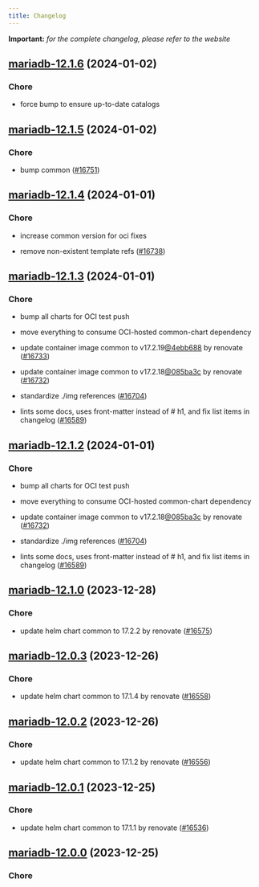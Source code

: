 ```yaml
---
title: Changelog
---
```


**Important:**
*for the complete changelog, please refer to the website*



## [mariadb-12.1.6](https://github.com/truecharts/charts/compare/mariadb-12.1.5...mariadb-12.1.6) (2024-01-02)

### Chore



- force bump to ensure up-to-date catalogs


## [mariadb-12.1.5](https://github.com/truecharts/charts/compare/mariadb-12.1.4...mariadb-12.1.5) (2024-01-02)

### Chore



- bump common ([#16751](https://github.com/truecharts/charts/issues/16751))


## [mariadb-12.1.4](https://github.com/truecharts/charts/compare/mariadb-12.1.3...mariadb-12.1.4) (2024-01-01)

### Chore



- increase common version for oci fixes

- remove non-existent template refs ([#16738](https://github.com/truecharts/charts/issues/16738))


## [mariadb-12.1.3](https://github.com/truecharts/charts/compare/mariadb-12.1.0...mariadb-12.1.3) (2024-01-01)

### Chore



- bump all charts for OCI test push

- move everything to consume OCI-hosted common-chart dependency

- update container image common to v17.2.19[@4ebb688](https://github.com/4ebb688) by renovate ([#16733](https://github.com/truecharts/charts/issues/16733))

- update container image common to v17.2.18[@085ba3c](https://github.com/085ba3c) by renovate ([#16732](https://github.com/truecharts/charts/issues/16732))

- standardize ./img references ([#16704](https://github.com/truecharts/charts/issues/16704))

- lints some docs, uses front-matter instead of # h1, and fix list items in changelog ([#16589](https://github.com/truecharts/charts/issues/16589))


## [mariadb-12.1.2](https://github.com/truecharts/charts/compare/mariadb-12.1.0...mariadb-12.1.2) (2024-01-01)

### Chore



- bump all charts for OCI test push

- move everything to consume OCI-hosted common-chart dependency

- update container image common to v17.2.18[@085ba3c](https://github.com/085ba3c) by renovate ([#16732](https://github.com/truecharts/charts/issues/16732))

- standardize ./img references ([#16704](https://github.com/truecharts/charts/issues/16704))

- lints some docs, uses front-matter instead of # h1, and fix list items in changelog ([#16589](https://github.com/truecharts/charts/issues/16589))
## [mariadb-12.1.0](https://github.com/truecharts/charts/compare/mariadb-12.0.3...mariadb-12.1.0) (2023-12-28)

### Chore

- update helm chart common to 17.2.2 by renovate ([#16575](https://github.com/truecharts/charts/issues/16575))

## [mariadb-12.0.3](https://github.com/truecharts/charts/compare/mariadb-12.0.2...mariadb-12.0.3) (2023-12-26)

### Chore

- update helm chart common to 17.1.4 by renovate ([#16558](https://github.com/truecharts/charts/issues/16558))

## [mariadb-12.0.2](https://github.com/truecharts/charts/compare/mariadb-12.0.1...mariadb-12.0.2) (2023-12-26)

### Chore

- update helm chart common to 17.1.2 by renovate ([#16556](https://github.com/truecharts/charts/issues/16556))

## [mariadb-12.0.1](https://github.com/truecharts/charts/compare/mariadb-12.0.0...mariadb-12.0.1) (2023-12-25)

### Chore

- update helm chart common to 17.1.1 by renovate ([#16536](https://github.com/truecharts/charts/issues/16536))

## [mariadb-12.0.0](https://github.com/truecharts/charts/compare/mariadb-11.1.2...mariadb-12.0.0) (2023-12-25)

### Chore
